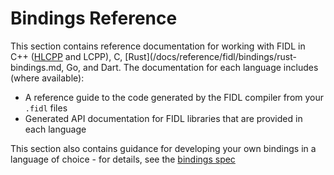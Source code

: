 # Bindings Reference

This section contains reference documentation for working with FIDL in
C++ ([HLCPP](/docs/reference/fidl/bindings/hlcpp-bindings.md) and LCPP),
C, [Rust](/docs/reference/fidl/bindings/rust-bindings.md, Go, and Dart.
The documentation for each language includes (where available):

  * A reference guide to the code generated by the FIDL compiler from your `.fidl` files
  * Generated API documentation for FIDL libraries that are provided in each language

This section also contains guidance for developing your own bindings in a language
of choice - for details, see the [bindings spec][bindings-spec]

<!-- xrefs -->
[bindings-spec]: /docs/reference/fidl/bindings/bindings-spec.md

